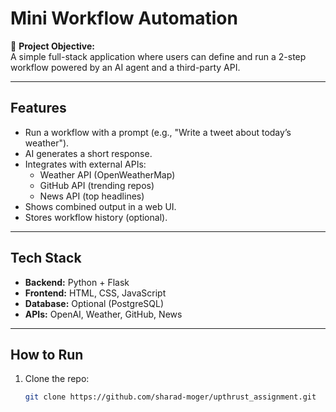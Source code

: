 # Mini Workflow Automation

🚀 **Project Objective:**  
A simple full-stack application where users can define and run a 2-step workflow powered by an AI agent and a third-party API.

---

## Features

- Run a workflow with a prompt (e.g., "Write a tweet about today’s weather").
- AI generates a short response.
- Integrates with external APIs:
  - Weather API (OpenWeatherMap)
  - GitHub API (trending repos)
  - News API (top headlines)
- Shows combined output in a web UI.
- Stores workflow history (optional).

---

## Tech Stack

- **Backend:** Python + Flask
- **Frontend:** HTML, CSS, JavaScript
- **Database:** Optional (PostgreSQL)
- **APIs:** OpenAI, Weather, GitHub, News

---

## How to Run

1. Clone the repo:
   ```bash
   git clone https://github.com/sharad-moger/upthrust_assignment.git
